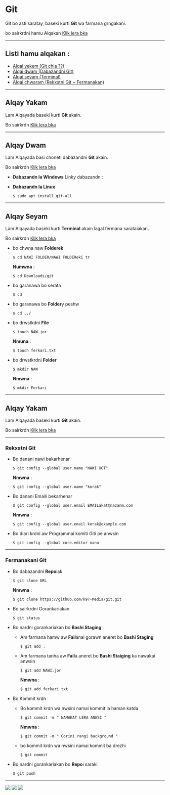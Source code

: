 # Git

Git bo asti saratay, baseki kurti **Git** wa farmana grngakani.

bo sairkrdni hamu Alqakan [Klik lera bka]()

-----------------------------------------------------
## Listi hamu alqakan :

* [Alqai yekem (Git chia ??)]()
* [Alqai dwam (Dabazandni Git)]()
* [Alqai seyam (Terminal)]()
* [Alqai chwaram (Rekxstni Git + Fermanakan)]()

------------------------------------------------

## Alqay Yakam

Lam Alqayada baseki kurti **Git** akain.

Bo sairkrdn [Klik lera bka]()

-----------------

## Alqay Dwam

Lam Alqayada basi choneti dabazandni **Git** akain.

Bo sairkrdn [Klik lera bka]()

* **Dabazandn la Windows**
  Linky dabazandn : 
* **Dabazandn la Linux**

  ```
  $ sudo apt install git-all
  ```

-----------------

## Alqay Seyam

Lam Alqayada baseki kurti **Terminal** akain lagal fermana sarataiakan.

Bo sairkrdn [Klik lera bka]()

* bo chwna naw **Folderek**
  ```
  $ cd NAWI FOLDER/NAWI FOLDEReki tr
  ```
  **Numwna** :
  ```
  $ cd Downloads/git
  ```

* bo garanawa bo serata

  ```
  $ cd
  ```

* bo garanawa bo **Folder**y peshw

  ```
  $ cd ../
  ```
* bo drwstkdni **File**

  ```
  $ touch NAW.jor
  ```
  **Nmuna** :
  ```
  $ touch ferkari.txt
  ```
* bo drwstkrdni **Folder**
  ```
  $ mkdir NAW
  ```
  **Nmwna** :
  ```
  $ mkdir Ferkari
  ```
-----------------

## Alqay Yakam

Lam Alqayada baseki kurti **Git** akain.

Bo sairkrdn [Klik lera bka]()

-----------------

### Rekxstni Git
* Bo danani nawi bakarhenar
  ```
  $ git config --global user.name "NAWI XOT"
  ```
  **Nmwna** :
  ```
  $ git config --global user.name "korak"
  ```
* Bo danani Emaili bekarhenar

  ```
  $ git config --global user.email EMAILakat@nazanm.com
  ```
  **Nmwna** :
  ```
  $ git config --global user.email korak@example.com
  ```
* Bo diari krdni aw Programmai komiti Giti pe anwsin
  ```
  $ git config --global core.editor nano
  ```
-----------------

### Fermanakani Git

* Bo dabazandni **Repo**iak

  ```
  $ git clone URL
  ```
  **Nmwna** :
  ```
  $ git clone https://github.com/k97-Media/git.git
  ```
* Bo sairkrdni Gorankariakan
  ```
  $ git status
  ```
* Bo nardni gorankariakan bo **Bashi Staging**
  * Am farmana hamw aw **Fail**anai gorawn aneret bo **Bashi Staging**
    ```
    $ git add .
    ```
  * Am farmana tanha aw **Fail**a aneret bo **Bashi Staiging** ka nawakai anwsin
    ```
    $ git add NAWI.jor
    ```
    **Nmwna** :
    ```
    $ git add ferkari.txt
    ```
* Bo Kommit krdn
  * Bo kommit krdn wa nwsini namai kommit la haman katda
    ```
    $ git commit -m " NAMAKAT LERA ANWSI "
    ```
    **Nmwna** :

    ```
    $ git commit -m " Gorini rangi background "
    ```
  * bo kommit krdn wa nwsini namai kommit ba drezhi
    ```
    $ git commit
    ```
* Bo nardni gorankariakan bo **Repo**i saraki
  ```
  $ git push
  ```


----------------------------------------------------------

[<img src="https://img.shields.io/badge/Twitter-1DA1F2?style=for-the-badge&logo=twitter&logoColor=white"/><img>](https://twitter.com/K97Media?s=09)
 [<img src="https://img.shields.io/badge/Instagram-E4405F?style=for-the-badge&logo=instagram&logoColor=white"/><img>](https://www.instagram.com/k97media/?igshid=1f5uecjm3zoau)
 [<img src="https://img.shields.io/badge/YouTube-FF0000?style=for-the-badge&logo=youtube&logoColor=white"/><img>](https://www.youtube.com/channel/UC9j6pieJxlXmpq0k7kV1VDg)